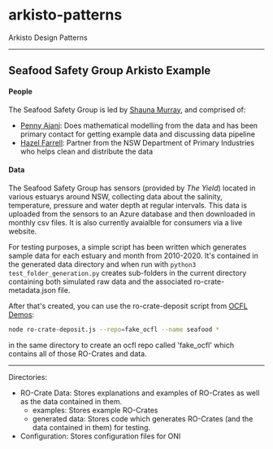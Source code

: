 # arkisto-patterns

Arkisto Design Patterns

---

## Seafood Safety Group Arkisto Example

#### People
The Seafood Safety Group is led by [Shauna Murray](mailto:Shauna.Murray@uts.edu.au), and comprised of:
* [Penny Ajani](mailto:penelope.ajani@uts.edu.au): Does mathematical modelling from the data and has been primary contact for getting example data and discussing data pipeline
* [Hazel Farrell](mailto:hazel.farrell@dpi.nsw.gov.au): Partner from the NSW Department of Primary Industries who  helps clean and distribute the data
    

#### Data

The Seafood Safety Group has sensors (provided by *The Yield*) located in various estuarys around NSW, collecting data about the salinity, temperature, pressure and water depth at regular intervals.
This data is uploaded from the sensors to an Azure database and then downloaded in monthly csv files.
It is also currently avaialble for consumers via a live website.

For testing purposes, a simple script has been written which generates sample data for each estuary and month from 2010-2020.
It's contained in the generated data directory and when run with `python3 test_folder_generation.py` creates sub-folders in the current directory containing both simulated raw data and the associated ro-crate-metadata.json file.

After that's created, you can use the ro-crate-deposit script from [OCFL Demos](https://code.research.uts.edu.au/eresearch/ocfl-demos):
```bash
node ro-crate-deposit.js --repo=fake_ocfl --name seafood *
```
in the same directory to create an ocfl repo called 'fake_ocfl' which contains all of those RO-Crates and data.

---

Directories:
* RO-Crate Data: Stores explanations and examples of RO-Crates as well as the data contained in them.
    - examples: Stores example RO-Crates 
    - generated data: Stores code which generates RO-Crates (and the data contained in them) for testing.
* Configuration: Stores configuration files for ONI